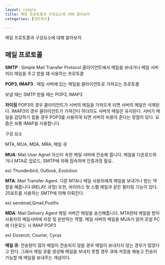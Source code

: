 ```yaml
---
layout: single
title: 메일 프로토콜과 구성요소에 대해 알아보자
categories: [네트워크]

---
```


메일 프로토콜과 구성요소에 대해 알아보자.

<h2>메일 프로토콜</h2>

<strong>SMTP</strong> : Simple Mail Transfer Protocol 클라이언트에서 메일을 보내거나 메일 서버끼리 메일을 주고 받을 떄 사용하는 프로토콜

<strong>POP3, IMAP3</strong> : 메일 서버에 있는 메일을 클라이언트로 가져오는 프로토콜

보낼 때는 SMTP 받을 때는 POP3, IMAP3

<strong>차이점</strong>
POP3의 경우 클라이언트가 서버의 메일을 가져오게 되면 서버의 메일은 삭제된다. IMAP3의 경우 클라이언트가 가져간다 하더라도 서버의 메일은 유지된다. 서버가 메일을 감당하기 힘들 경우 POP3를 사용하게 되면 서버의 비용이 준다는 장점이 있다. 요즘은 보통 IMAP을 사용합니다.

구성 요소

MTA, MUA, MDA, MRA, 메일 큐

<strong>MUA</strong>: Mail User Agnet 자신이 속한 메일 서버에 전송해 줍니다. 메일을 다운로드하거나 MTA로 업로드. SMTP에 의해 접속하며 인증과정 필요.

ex) Thunderbird, Outlook, Evolution

<strong>MTA</strong>: Mail Transfer Agent. 다른 MTA나 메일 사용자에게 메일을 보내거나 받는 역할을 해줍니다.(RELAY 과정) 또한, 바이러스 및 스팸 메일과 같은 필터링 기능이 있다. 25포트를 사용하는 SMTP에 의해 이뤄진다.  

ex) sendmail,Qmail,Postfix

<strong>MDA</strong>: Mail Delivery Agent 메일 서버간 메일을 송신해줍니다. MTA한테 메일을 받아 사용자의 메일서버에 저장 및 운반하는 역할. 메일 서버의 메일을 MUA가 읽어 로컬 PC에 다운로드 시 IMAP POP3

ex) Dovecot, Courier, Cyrus

<strong>메일 큐</strong>: 전송량이 많아 메일이 전송되지 않을 경우 메일이 보내지지 않는 경우가 많았다고 한다. 그래서 메일 큐를 생성해 메일을 보내지 못할 경우 큐에 저장을 해놓고 전송이 가능할 때 메일을 보내주는 개념이다. 


<!--

dns mx(mailexchanger) 추가
nslookup에서 지정한 도메인을 쳤을 경우 ip가 정확하면 성공.

dns 설정을 자신이 설정한 ip로 설정해줘야합니다.
sendmail-cf , dovecot 다운로드 
이툴을 이용해서 할껀가봐
/sendmail.cf
85 localhost를 자신이 설정한 mail 도메인으로
264 수정 루프백 아이피 제거

/etc/mail/access에 지정한 도메인 추가

restart 하고 makemap hash를 통해 재생성

/etc/dovecot/conf.d/10-mail.conf
25,116 : 주석제거
121 : group mail 추가

10-auth.conf
10: no로 plaintext_auth를 가능하게

10-ssl.conf
8 :ssl yes

user 추가

sendmail, dovecot  재시작


thunderbird 설치 후 자신에게 메일 보내보기

thunderbird 설정 포트 110,25 서버 호스트 생성해준것으로, ssl은 사용하지 않고 인증은 평문패스워드와 커버로스 -->
